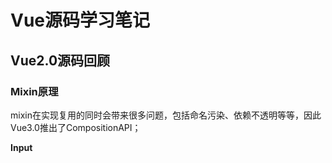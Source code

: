 # Vue源码学习笔记



## Vue2.0源码回顾
### Mixin原理
mixin在实现复用的同时会带来很多问题，包括命名污染、依赖不透明等等，因此Vue3.0推出了CompositionAPI；
<!-- VitePress provides Syntax Highlighting powered by [Shiki](https://github.com/shikijs/shiki), with additional features like line-highlighting: -->

**Input**